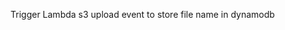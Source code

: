 <!--
title: 'Store file name on s3 upload event'
description: 'Store file name on s3 upload event'
framework: v1
platform: AWS
language: Go
-->


Trigger Lambda s3 upload event to store file name in dynamodb